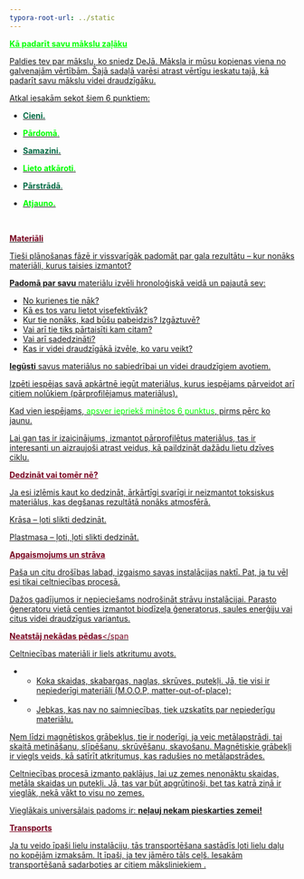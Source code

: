 ```yaml
---
typora-root-url: ../static
---
```


<span class="center" style="color:lime;"><u>**Kā padarīt savu mākslu zaļāku**</span>

Paldies tev par mākslu, ko sniedz DeJā. Māksla ir mūsu kopienas viena no galvenajām vērtībām. Šajā sadaļā varēsi atrast vērtīgu ieskatu tajā, kā padarīt savu mākslu videi draudzīgāku.

Atkal iesakām sekot šiem 6 punktiem: 

- <span style="color:#006a44;">**Cieni.**</span>

- <span style="color:lime;">**Pārdomā**.</span>

- <span style="color:#006a44;">**Samazini.**</span>

- <span style="color:lime;">**Lieto atkāroti**.</span>

- <span style ="color:#006a44;">**Pārstrādā**.</span>

- <span style="color:lime;">**Atjauno.**</span>

  ​

<span style="color:#77011e;">**Materiāli**</span>

Tieši plānošanas fāzē ir vissvarīgāk padomāt par gala rezultātu – kur nonāks materiāli, kurus taisies izmantot?

<span style="color:#limegreen;">**Padomā par savu**</span> materiālu izvēli hronoloģiskā veidā un pajautā sev:

- No kurienes tie nāk?
- Kā es tos varu lietot visefektīvāk?
- Kur tie nonāks, kad būšu pabeidzis? Izgāztuvē?
- Vai arī tie tiks pārtaisīti kam citam?
- Vai arī sadedzināti?
- Kas ir videi draudzīgākā izvēle, ko varu veikt?

<span style="color:#limegreen;">**Iegūsti**</span> savus materiālus no sabiedrībai un videi draudzīgiem avotiem.

Izpēti iespējas savā apkārtnē iegūt materiālus, kurus iespējams pārveidot arī citiem nolūkiem (pārprofilējamus materiālus).

Kad vien iespējams, <span style ="color:lime;">apsver iepriekš minētos 6 punktus</span>, pirms pērc ko jaunu.

Lai gan tas ir izaicinājums, izmantot pārprofilētus materiālus, tas ir interesanti un aizraujoši atrast veidus, kā paildzināt dažādu lietu dzīves ciklu.

<span style="color:#77011e;"><u>**Dedzināt vai tomēr nē?**</u></span>

Ja esi izlēmis kaut ko dedzināt, ārkārtīgi svarīgi ir neizmantot toksiskus materiālus, kas degšanas rezultātā nonāks atmosfērā.

Krāsa – ļoti slikti dedzināt.

Plastmasa – ļoti, ļoti slikti dedzināt.

<span style="color:#77011e;"><u>**Apgaismojums un strāva**</u></span>

Paša un citu drošības labad, izgaismo savas instalācijas naktī. Pat, ja tu vēl esi tikai celtniecības procesā.

Dažos gadījumos ir nepieciešams nodrošināt strāvu instalācijai. Parasto ģeneratoru vietā centies izmantot biodīzeļa ģeneratorus, saules enerģiju vai citus videi draudzīgus variantus.

<span style="color:#77011e;">**<u>Neatstāj nekādas pēdas</u>**</span

Celtniecības materiāli ir liels atkritumu avots. 

- -	Koka skaidas, skabargas, naglas, skrūves, putekļi. Jā, tie visi ir nepiederīgi materiāli (M.O.O.P, matter-out-of-place);
- -	Jebkas, kas nav no saimniecības, tiek uzskatīts par nepiederīgu materiālu.

Ņem līdzi magnētiskos grābekļus, tie ir noderīgi, ja veic metālapstrādi, tai skaitā metināšanu, slīpēšanu, skrūvēšanu, skavošanu. Magnētiskie grābekļi ir viegls veids, kā satīrīt atkritumus, kas radušies no metālapstrādes.

Celtniecības procesā izmanto paklājus, lai uz zemes nenonāktu skaidas, metāla skaidas un putekļi. Jā, tas var būt apgrūtinoši, bet tas katrā ziņā ir vieglāk, nekā vākt to visu no zemes. 

Vieglākais universālais padoms ir: **neļauj nekam pieskarties zemei!**

<span style="color:#77011e;"><u>**Transports**</u></span>

Ja tu veido īpaši lielu instalāciju, tās transportēšana sastādīs ļoti lielu daļu no kopējām izmaksām. It īpaši, ja tev jāmēro tāls ceļš. Iesakām transportēšanā sadarboties ar citiem māksliniekiem .

















